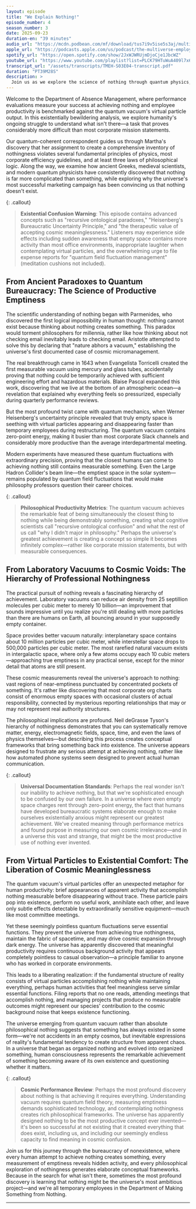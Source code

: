 ```yaml
---
layout: episode
title: "We Explain Nothing!"
episode_number: 4
season_number: 3
date: 2025-09-23
duration-en: "39 minutes"
audio_url: "https://mcdn.podbean.com/mf/download/tus7i9v5ise5s3aj/multiverse-employee-handbook-s03e04-we-explain-nothing.mp3"
apple_url: "https://podcasts.apple.com/us/podcast/the-multiverse-employee-handbook/id1764134739"
spotify_url: "https://open.spotify.com/show/2JxWJWRUjmDjoCje1JbcWZ"
youtube_url: "https://www.youtube.com/playlist?list=PLCK79HTuWuA409l7x6iRN_icn0xZFzamp"
transcript_url: "/assets/transcripts/TMEH-S03E04-transcript.pdf"
duration: "PT39M28S"
description: >
  Join us as we explore the science of nothing through quantum physics, philosophy, and the kind of logic that only makes sense if you're a theoretical physicist trying to explain why your research budget disappeared into a literal void. From Martha Nullworth's impossible assignment at the Department of Absence Management to discovering that achieving true nothingness requires more paperwork than a corporate reorganization, we dive into why nothing refuses to stay nothing and how virtual particles have better job security than most middle managers.
---
```


Welcome to the Department of Absence Management, where performance evaluations measure your success at achieving nothing and employee productivity is benchmarked against the quantum vacuum's virtual particle output. In this existentially bewildering analysis, we explore humanity's ongoing struggle to understand what isn't there—a task that proves considerably more difficult than most corporate mission statements.

Our quantum-coherent correspondent guides us through Martha's discovery that her assignment to create a comprehensive inventory of nothingness violates several fundamental principles of physics, most corporate efficiency guidelines, and at least three laws of philosophical logic. Along the way, we examine how ancient Greeks, medieval scientists, and modern quantum physicists have consistently discovered that nothing is far more complicated than something, while exploring why the universe's most successful marketing campaign has been convincing us that nothing doesn't exist.

{: .callout}
> **Existential Confusion Warning**: This episode contains advanced concepts such as "recursive ontological paradoxes," "Heisenberg's Bureaucratic Uncertainty Principle," and "the therapeutic value of accepting cosmic meaninglessness." Listeners may experience side effects including sudden awareness that empty space contains more activity than most office environments, inappropriate laughter when contemplating virtual particles, and the overwhelming urge to file expense reports for "quantum field fluctuation management" (meditation cushions not included).

## From Ancient Paradoxes to Quantum Bureaucracy: The Science of Productive Emptiness

The scientific understanding of nothing began with Parmenides, who discovered the first logical impossibility in human thought: nothing cannot exist because thinking about nothing creates something. This paradox would torment philosophers for millennia, rather like how thinking about not checking email inevitably leads to checking email. Aristotle attempted to solve this by declaring that "nature abhors a vacuum," establishing the universe's first documented case of cosmic micromanagement.

The real breakthrough came in 1643 when Evangelista Torricelli created the first measurable vacuum using mercury and glass tubes, accidentally proving that nothing could be temporarily achieved with sufficient engineering effort and hazardous materials. Blaise Pascal expanded this work, discovering that we live at the bottom of an atmospheric ocean—a revelation that explained why everything feels so pressurized, especially during quarterly performance reviews.

But the most profound twist came with quantum mechanics, when Werner Heisenberg's uncertainty principle revealed that truly empty space is seething with virtual particles appearing and disappearing faster than temporary employees during restructuring. The quantum vacuum contains zero-point energy, making it busier than most corporate Slack channels and considerably more productive than the average interdepartmental meeting.

Modern experiments have measured these quantum fluctuations with extraordinary precision, proving that the closest humans can come to achieving nothing still contains measurable something. Even the Large Hadron Collider's beam line—the emptiest space in the solar system—remains populated by quantum field fluctuations that would make philosophy professors question their career choices.

{: .callout}
> **Philosophical Productivity Metrics**: The quantum vacuum achieves the remarkable feat of being simultaneously the closest thing to nothing while being demonstrably something, creating what cognitive scientists call "recursive ontological confusion" and what the rest of us call "why I didn't major in philosophy." Perhaps the universe's greatest achievement is creating a concept so simple it becomes infinitely complex—rather like corporate mission statements, but with measurable consequences.

## From Laboratory Vacuums to Cosmic Voids: The Hierarchy of Professional Nothingness

The practical pursuit of nothing reveals a fascinating hierarchy of achievement. Laboratory vacuums can reduce air density from 25 septillion molecules per cubic meter to merely 10 billion—an improvement that sounds impressive until you realize you're still dealing with more particles than there are humans on Earth, all bouncing around in your supposedly empty container.

Space provides better vacuum naturally: interplanetary space contains about 10 million particles per cubic meter, while interstellar space drops to 500,000 particles per cubic meter. The most rarefied natural vacuum exists in intergalactic space, where only a few atoms occupy each 10 cubic meters—approaching true emptiness in any practical sense, except for the minor detail that atoms are still present.

These cosmic measurements reveal the universe's approach to nothing: vast regions of near-emptiness punctuated by concentrated pockets of something. It's rather like discovering that most corporate org charts consist of enormous empty spaces with occasional clusters of actual responsibility, connected by mysterious reporting relationships that may or may not represent real authority structures.

The philosophical implications are profound. Neil deGrasse Tyson's hierarchy of nothingness demonstrates that you can systematically remove matter, energy, electromagnetic fields, space, time, and even the laws of physics themselves—but describing this process creates conceptual frameworks that bring something back into existence. The universe appears designed to frustrate any serious attempt at achieving nothing, rather like how automated phone systems seem designed to prevent actual human communication.

{: .callout}
> **Universal Documentation Standards**: Perhaps the real wonder isn't our inability to achieve nothing, but that we're sophisticated enough to be confused by our own failure. In a universe where even empty space charges rent through zero-point energy, the fact that humans have developed bureaucratic systems elaborate enough to make ourselves existentially anxious might represent our greatest achievement. We've created meaning through performance metrics and found purpose in measuring our own cosmic irrelevance—and in a universe this vast and strange, that might be the most productive use of nothing ever invented.

## From Virtual Particles to Existential Comfort: The Liberation of Cosmic Meaninglessness

The quantum vacuum's virtual particles offer an unexpected metaphor for human productivity: brief appearances of apparent activity that accomplish nothing measurable before disappearing without trace. These particle pairs pop into existence, perform no useful work, annihilate each other, and leave only subtle effects detectable by extraordinarily sensitive equipment—much like most committee meetings.

Yet these seemingly pointless quantum fluctuations serve essential functions. They prevent the universe from achieving true nothingness, maintain the fabric of spacetime, and may drive cosmic expansion through dark energy. The universe has apparently discovered that meaningful productivity requires continuous background activity that appears completely pointless to casual observation—a principle familiar to anyone who has worked in corporate environments.

This leads to a liberating realization: if the fundamental structure of reality consists of virtual particles accomplishing nothing while maintaining everything, perhaps human activities that feel meaningless serve similar essential functions. Filing reports that no one reads, attending meetings that accomplish nothing, and managing projects that produce no measurable outcomes might represent our species' contribution to the cosmic background noise that keeps existence functioning.

The universe emerging from quantum vacuum rather than absolute philosophical nothing suggests that something has always existed in some form—we're not accidents in an empty cosmos, but inevitable expressions of reality's fundamental tendency to create structure from apparent chaos. In a universe that began as organized nothing and evolved into organized something, human consciousness represents the remarkable achievement of something becoming aware of its own existence and questioning whether it matters.

{: .callout}
> **Cosmic Performance Review**: Perhaps the most profound discovery about nothing is that achieving it requires everything. Understanding vacuum requires quantum field theory, measuring emptiness demands sophisticated technology, and contemplating nothingness creates rich philosophical frameworks. The universe has apparently designed nothing to be the most productive concept ever invented—it's been so successful at not existing that it created everything that does exist, including us, and including our seemingly endless capacity to find meaning in cosmic confusion.

Join us for this journey through the bureaucracy of nonexistence, where every human attempt to achieve nothing creates something, every measurement of emptiness reveals hidden activity, and every philosophical exploration of nothingness generates elaborate conceptual frameworks. Because in the search for what isn't there, sometimes the most profound discovery is learning that nothing might be the universe's most ambitious project—and we're all temporary employees in the Department of Making Something from Nothing.

---
